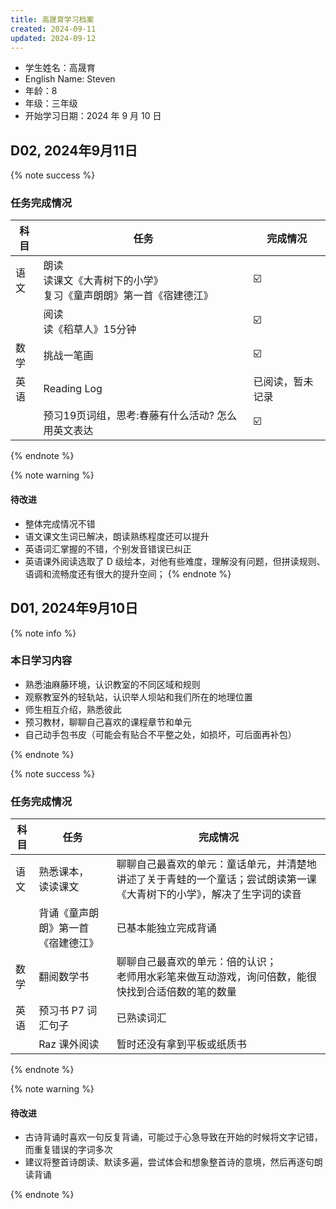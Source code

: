 ```yaml
---
title: 高晟育学习档案
created: 2024-09-11
updated: 2024-09-12
---
```


- 学生姓名：高晟育
- English Name: Steven
- 年龄：8
- 年级：三年级
- 开始学习日期：2024 年 9 月 10 日

## D02, 2024年9月11日

{% note success %}

### 任务完成情况

| 科目  | 任务                                      | 完成情况     |
| --- | --------------------------------------- | -------- |
| 语文  | 朗读<br>读课文《大青树下的小学》<br>复习《童声朗朗》第一首《宿建德江》 | ☑️       |
|     | 阅读<br>读《稻草人》15分钟                        | ☑️       |
| 数学  | 挑战一笔画                                   | ☑️       |
| 英语  | Reading Log                             | 已阅读，暂未记录 |
|     | 预习19页词组，思考:春藤有什么活动? 怎么用英文表达             | ☑️       |


{% endnote %}

{% note warning %}

#### 待改进

- 整体完成情况不错
- 语文课文生词已解决，朗读熟练程度还可以提升
- 英语词汇掌握的不错，个别发音错误已纠正
- 英语课外阅读选取了 D 级绘本，对他有些难度，理解没有问题，但拼读规则、语调和流畅度还有很大的提升空间；
{% endnote %}

## D01, 2024年9月10日

{% note info %}

### 本日学习内容

- 熟悉油麻藤环境，认识教室的不同区域和规则
- 观察教室外的轻轨站，认识举人坝站和我们所在的地理位置
- 师生相互介绍，熟悉彼此
- 预习教材，聊聊自己喜欢的课程章节和单元
- 自己动手包书皮（可能会有贴合不平整之处，如损坏，可后面再补包）

{% endnote %}

{% note success %}

### 任务完成情况

| 科目  | 任务                | 完成情况                                                        |
| --- | ----------------- | ----------------------------------------------------------- |
| 语文  | 熟悉课本，<br>读读课文     | 聊聊自己最喜欢的单元：童话单元，并清楚地讲述了关于青蛙的一个童话；尝试朗读第一课《大青树下的小学》，解决了生字词的读音 |
|     | 背诵《童声朗朗》第一首《宿建德江》 | 已基本能独立完成背诵                                                  |
| 数学  | 翻阅数学书             | 聊聊自己最喜欢的单元：倍的认识；<br>老师用水彩笔来做互动游戏，询问倍数，能很快找到合适倍数的笔的数量        |
| 英语  | 预习书 P7 词汇句子       | 已熟读词汇                                                       |
|     | Raz 课外阅读          | 暂时还没有拿到平板或纸质书                                               |
{% endnote %}

{% note warning %}

#### 待改进

- 古诗背诵时喜欢一句反复背诵，可能过于心急导致在开始的时候将文字记错，而重复错误的字词多次
- 建议将整首诗朗读、默读多遍，尝试体会和想象整首诗的意境，然后再逐句朗读背诵

{% endnote %}
